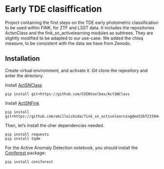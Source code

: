 # Early TDE clasiffication

Project containing the first steps on the TDE early photometric classification to be used within FINK, for ZTF and LSST data.
It includes the repositories ActsnClass and the fink_sn_activelearning modules as subtrees. They are slightly modified to be adapted to our use-case. We added the chisq measure, to be consistent with the data we have from Zenodo.

## Installation


Create virtual environment, and activate it.
Git clone the repository and enter the directory. 

Install [ActSNClass](https://github.com/COINtoolbox/ActSNClass)
```
pip install git+https://github.com/COINtoolbox/ActSNClass
```

Install [ActSNFink](https://github.com/emilleishida/fink_sn_activelearning)

```
pip install git+https://github.com/emilleishida/fink_sn_activelearning@ee53bf21594c94b4bd4e6b4cbf706d0ca2c7c1c4
```

Then, let’s install the oher dependencies needed.
```
pip install requests
pip install tqdm
```

For the Active Anomaly Detection notebook, you should install the [Coniferest](https://coniferest.readthedocs.io/en/latest/tutorial.html) package:

```
pip install coniferest
```
